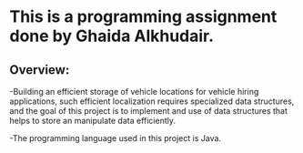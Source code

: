  # This is a programming assignment done by Ghaida Alkhudair.

 ## Overview:
 -Building an efficient storage of vehicle locations for vehicle hiring applications, such efficient localization requires specialized data structures, and the goal  of this project is to implement and use of data structures that helps to store an manipulate data efficiently.
 
 -The programming language used in this project is Java.
 
 
